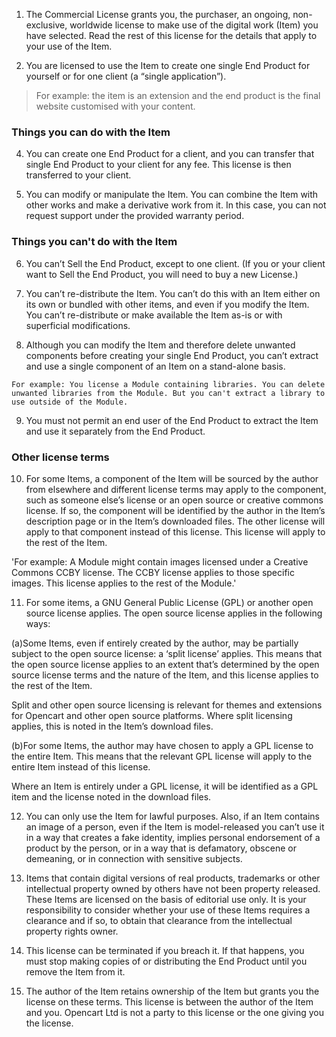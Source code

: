 1. The Commercial License grants you, the purchaser, an ongoing, non-exclusive, worldwide license to make use of the digital work (Item) you have selected. Read the rest of this license for the details that apply to your use of the Item.

2. You are licensed to use the Item to create one single End Product for yourself or for one client (a “single application”).

>For example: the item is an extension and the end product is the final website customised with your content.


### Things you can do with the Item

4. You can create one End Product for a client, and you can transfer that single End Product to your client for any fee. This license is then transferred to your client.

5. You can modify or manipulate the Item. You can combine the Item with other works and make a derivative work from it. In this case, you can not request support under the provided warranty period.


### Things you can't do with the Item
6. You can’t Sell the End Product, except to one client. (If you or your client want to Sell the End Product, you will need to buy a new License.)

7. You can’t re-distribute the Item. You can’t do this with an Item either on its own or bundled with other items, and even if you modify the Item. You can’t re-distribute or make available the Item as-is or with superficial modifications.

8. Although you can modify the Item and therefore delete unwanted components before creating your single End Product, you can’t extract and use a single component of an Item on a stand-alone basis.

`For example: You license a Module containing libraries. You can delete unwanted libraries from the Module. But you can't extract a library to use outside of the Module.`

9. You must not permit an end user of the End Product to extract the Item and use it separately from the End Product.

### Other license terms

10. For some Items, a component of the Item will be sourced by the author from elsewhere and different license terms may apply to the component, such as someone else’s license or an open source or creative commons license. If so, the component will be identified by the author in the Item’s description page or in the Item’s downloaded files. The other license will apply to that component instead of this license. This license will apply to the rest of the Item.

'For example: A Module might contain images licensed under a Creative Commons CCBY license. The CCBY license applies to those specific images. This license applies to the rest of the Module.'

11. For some items, a GNU General Public License (GPL) or another open source license applies. The open source license applies in the following ways:

(a)Some Items, even if entirely created by the author, may be partially subject to the open source license: a ‘split license’ applies. This means that the open source license applies to an extent that’s determined by the open source license terms and the nature of the Item, and this license applies to the rest of the Item.

Split and other open source licensing is relevant for themes and extensions for Opencart and other open source platforms. Where split licensing applies, this is noted in the Item’s download files.

(b)For some Items, the author may have chosen to apply a GPL license to the entire Item. This means that the relevant GPL license will apply to the entire Item instead of this license.

Where an Item is entirely under a GPL license, it will be identified as a GPL item and the license noted in the download files.

12. You can only use the Item for lawful purposes. Also, if an Item contains an image of a person, even if the Item is model-released you can’t use it in a way that creates a fake identity, implies personal endorsement of a product by the person, or in a way that is defamatory, obscene or demeaning, or in connection with sensitive subjects.

13. Items that contain digital versions of real products, trademarks or other intellectual property owned by others have not been property released. These Items are licensed on the basis of editorial use only. It is your responsibility to consider whether your use of these Items requires a clearance and if so, to obtain that clearance from the intellectual property rights owner.

14. This license can be terminated if you breach it. If that happens, you must stop making copies of or distributing the End Product until you remove the Item from it.

15. The author of the Item retains ownership of the Item but grants you the license on these terms. This license is between the author of the Item and you. Opencart Ltd is not a party to this license or the one giving you the license.
